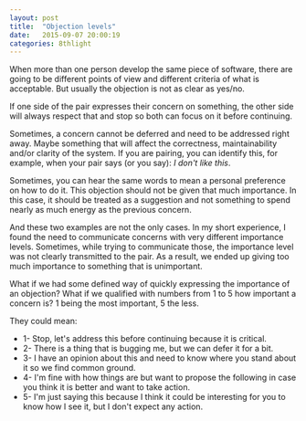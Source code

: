 ```yaml
---
layout: post
title:  "Objection levels"
date:   2015-09-07 20:00:19
categories: 8thlight
---
```

When more than one person develop the same piece of software, there are going to be different points of view and different criteria of what is acceptable. But usually the objection is not as clear as yes/no.

If one side of the pair expresses their concern on something, the other side will always respect that and stop so both can focus on it before continuing.

Sometimes, a concern cannot be deferred and need to be addressed right away. Maybe something that will affect the correctness, maintainability and/or clarity of the system. If you are pairing, you can identify this, for example, when your pair says (or you say): *I don't like this*.

Sometimes, you can hear the same words to mean a personal preference on how to do it. This objection should not be given that much importance. In this case, it should be treated as a suggestion and not something to spend nearly as much energy as the previous concern.

And these two examples are not the only cases. In my short experience, I found the need to communicate concerns with very different importance levels. Sometimes, while trying to communicate those, the importance level was not clearly transmitted to the pair. As a result, we ended up giving too much importance to something that is unimportant.

What if we had some defined way of quickly expressing the importance of an objection? What if we qualified with numbers from 1 to 5 how important a concern is? 1 being the most important, 5 the less.

They could mean:

* 1- Stop, let's address this before continuing because it is critical.
* 2- There is a thing that is bugging me, but we can defer it for a bit.
* 3- I have an opinion about this and need to know where you stand about it so we find common ground.
* 4- I'm fine with how things are but want to propose the following in case you think it is better and want to take action.
* 5- I'm just saying this because I think it could be interesting for you to know how I see it, but I don't expect any action.
